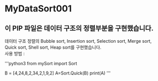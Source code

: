 # MyDataSort001
## 이 PIP 파일은 데이터 구조의 정렬부분을 구현했습니다.
데이터 구조 정렬의 Bubble sort, Insertion sort, Selection sort, Merge sort, Quick sort, Shell sort, Heap sort를 구현했습니다.  
사용 방법 :  

'''python3
from mySort import Sort

B = [4,24,8,2,34,2,1,9,2]
A=Sort.Quick(B)
print(A)
'''
